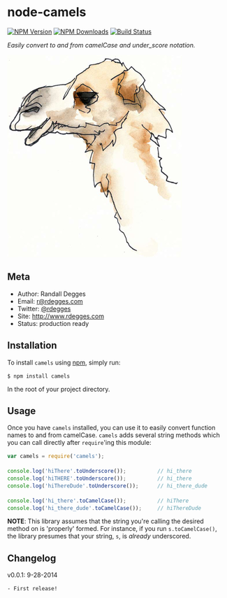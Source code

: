 # node-camels

[![NPM Version](https://img.shields.io/npm/v/camels.svg?style=flat)](https://npmjs.org/package/camels)
[![NPM Downloads](http://img.shields.io/npm/dm/camels.svg?style=flat)](https://npmjs.org/package/camels)
[![Build Status](https://img.shields.io/travis/rdegges/node-camels.svg?style=flat)](https://travis-ci.org/rdegges/node-camels)

*Easily convert to and from camelCase and under_score notation.*

![Camel Sketch](https://github.com/rdegges/node-camels/raw/master/assets/camel-sketch.jpg)


## Meta

- Author: Randall Degges
- Email: r@rdegges.com
- Twitter: [@rdegges](https://twitter.com/rdegges)
- Site: http://www.rdegges.com
- Status: production ready


## Installation

To install `camels` using [npm](https://www.npmjs.org/), simply run:

```console
$ npm install camels
```

In the root of your project directory.


## Usage

Once you have `camels` installed, you can use it to easily convert function names
to and from camelCase.  `camels` adds several string methods which you can call
directly after `require`'ing this module:

```javascript
var camels = require('camels');

console.log('hiThere'.toUnderscore());          // hi_there
console.log('hiTHERE'.toUnderscore());          // hi_there
console.log('hiThereDude'.toUnderscore());      // hi_there_dude

console.log('hi_there'.toCamelCase());          // hiThere
console.log('hi_there_dude'.toCamelCase());     // hiThereDude
```

**NOTE**: This library assumes that the string you're calling the desired method
on is 'properly' formed.  For instance, if you run `s.toCamelCase()`, the
library presumes that your string, `s`, is *already* underscored.


## Changelog

v0.0.1: 9-28-2014

    - First release!
